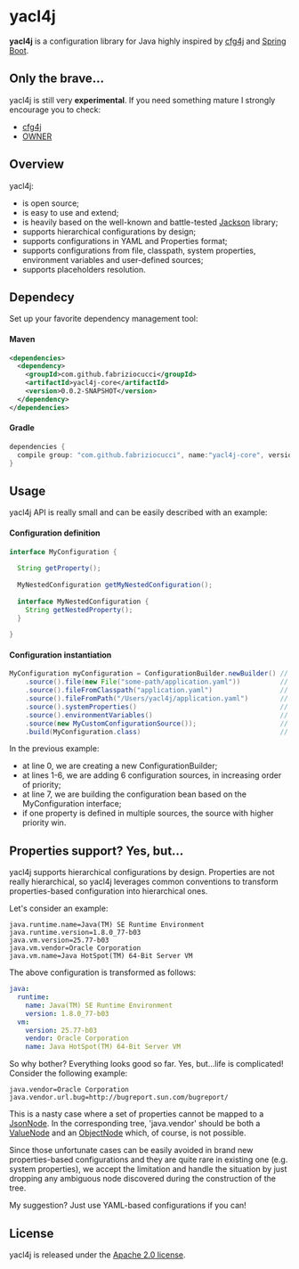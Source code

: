 # yacl4j
**yacl4j** is a configuration library for Java highly inspired by [cfg4j](https://github.com/cfg4j/cfg4j) and [Spring Boot](https://github.com/spring-projects/spring-boot).

## Only the brave...
yacl4j is still very **experimental**. If you need something mature I strongly encourage you to check:
- [cfg4j](https://github.com/cfg4j/cfg4j)
- [OWNER](https://github.com/lviggiano/owner)

## Overview
yacl4j:
- is open source;
- is easy to use and extend;
- is heavily based on the well-known and battle-tested [Jackson](https://github.com/FasterXML/jackson) library;
- supports hierarchical configurations by design;
- supports configurations in YAML and Properties format;
- supports configurations from file, classpath, system properties, environment variables and user-defined sources;
- supports placeholders resolution.

## Dependecy
Set up your favorite dependency management tool:

#### Maven
```xml
<dependencies>
  <dependency>
    <groupId>com.github.fabriziocucci</groupId>
    <artifactId>yacl4j-core</artifactId>
    <version>0.0.2-SNAPSHOT</version>
  </dependency>
</dependencies>
```

#### Gradle
```groovy
dependencies {
  compile group: "com.github.fabriziocucci", name:"yacl4j-core", version: "0.0.2-SNAPSHOT"
}
```

## Usage
yacl4j API is really small and can be easily described with an example:

#### Configuration definition
```java
interface MyConfiguration {
  
  String getProperty();
  
  MyNestedConfiguration getMyNestedConfiguration();
  
  interface MyNestedConfiguration {
    String getNestedProperty();
  }
  
}
```

#### Configuration instantiation
```java
MyConfiguration myConfiguration = ConfigurationBuilder.newBuilder() // #0
    .source().file(new File("some-path/application.yaml"))          // #1
    .source().fileFromClasspath("application.yaml")                 // #2
    .source().fileFromPath("/Users/yacl4j/application.yaml")        // #3
    .source().systemProperties()                                    // #4
    .source().environmentVariables()                                // #5
    .source(new MyCustomConfigurationSource());                     // #6
    .build(MyConfiguration.class)                                   // #7
```

In the previous example:
- at line 0, we are creating a new ConfigurationBuilder;
- at lines 1-6, we are adding 6 configuration sources, in increasing order of priority;
- at line 7, we are building the configuration bean based on the MyConfiguration interface;
- if one property is defined in multiple sources, the source with higher priority win.

## Properties support? Yes, but...
yacl4j supports hierarchical configurations by design. Properties are not really hierarchical, so yacl4j leverages common conventions to transform properties-based configuration into hierarchical ones.

Let's consider an example:

```properties
java.runtime.name=Java(TM) SE Runtime Environment
java.runtime.version=1.8.0_77-b03
java.vm.version=25.77-b03
java.vm.vendor=Oracle Corporation
java.vm.name=Java HotSpot(TM) 64-Bit Server VM
```

The above configuration is transformed as follows:

```yaml
java:
  runtime:
    name: Java(TM) SE Runtime Environment
    version: 1.8.0_77-b03
  vm:
    version: 25.77-b03
    vendor: Oracle Corporation
    name: Java HotSpot(TM) 64-Bit Server VM
```

So why bother? Everything looks good so far. Yes, but...life is complicated! Consider the following example:

```properties
java.vendor=Oracle Corporation
java.vendor.url.bug=http://bugreport.sun.com/bugreport/
```

This is a nasty case where a set of properties cannot be mapped to a [JsonNode](https://fasterxml.github.io/jackson-databind/javadoc/2.8/com/fasterxml/jackson/databind/JsonNode.html). In the corresponding tree, 'java.vendor' should be both a [ValueNode](https://fasterxml.github.io/jackson-databind/javadoc/2.8/com/fasterxml/jackson/databind/node/ValueNode.html) and an [ObjectNode](https://fasterxml.github.io/jackson-databind/javadoc/2.8/com/fasterxml/jackson/databind/node/ObjectNode.html) which, of course, is not possible.


Since those unfortunate cases can be easily avoided in brand new properties-based configurations and they are quite rare in existing one (e.g. system properties), we accept the limitation and handle the situation by just dropping any ambiguous node discovered during the construction of the tree.


My suggestion? Just use YAML-based configurations if you can!

## License
yacl4j is released under the [Apache 2.0 license](http://www.apache.org/licenses/LICENSE-2.0.html).